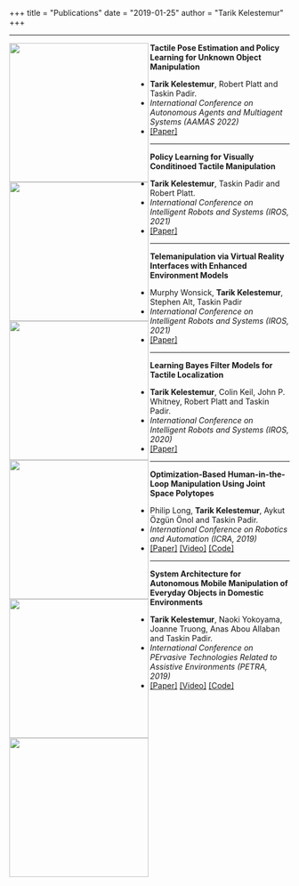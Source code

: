 +++
title = "Publications"
date = "2019-01-25"
author = "Tarik Kelestemur"
+++

***

<img align="left" src="images/aamas2022.png" width="250px">

**Tactile Pose Estimation and Policy Learning for Unknown Object Manipulation**
* **Tarik Kelestemur**, Robert Platt and Taskin Padir.
* *International Conference on Autonomous Agents and Multiagent Systems (AAMAS 2022)*
* [[Paper]](#)
***

<img align="left" src="images/iros2021.png" width="250px">

**Policy Learning for Visually Conditinoed Tactile Manipulation**
* **Tarik Kelestemur**, Taskin Padir and Robert Platt.
* *International Conference on Intelligent Robots and Systems (IROS, 2021)*
* [[Paper]](https://ieeexplore.ieee.org/abstract/document/9636866)
***
<img align="left" src="images/iros2021_vr.png" width="250px">

**Telemanipulation via Virtual Reality Interfaces with Enhanced Environment Models**
* Murphy Wonsick, **Tarik Kelestemur**, Stephen Alt, Taskin Padir 
* *International Conference on Intelligent Robots and Systems (IROS, 2021)*
* [[Paper]](https://ieeexplore.ieee.org/abstract/document/9636005/)
***
<img align="left" src="images/iros2020.png" width="250px">

**Learning Bayes Filter Models for Tactile Localization**
* **Tarik Kelestemur**, Colin Keil, John P. Whitney, Robert Platt and Taskin Padir.
* *International Conference on Intelligent Robots and Systems (IROS, 2020)*
* [[Paper]](https://arxiv.org/abs/2011.05559)
***
<img align="left" src="images/icra2019.png" width="250px">

**Optimization-Based Human-in-the-Loop Manipulation Using Joint Space Polytopes**

* Philip Long, **Tarik Kelestemur**, Aykut Özgün Önol and Taskin Padir.
* *International Conference on Robotics and Automation (ICRA, 2019)*
* [[Paper]](https://ieeexplore.ieee.org/abstract/document/8794071) [[Video]](https://www.youtube.com/watch?v=oeqj-m25t9c) [[Code]](https://github.com/philip-long/constrained_manipulability)
***
<img align="left" src="images/petra2019.png" width="250px">

**System Architecture for Autonomous Mobile Manipulation of Everyday Objects in Domestic Environments**
* **Tarik Kelestemur**, Naoki Yokoyama, Joanne Truong, Anas Abou Allaban and Taskin Padir.
* *International Conference on PErvasive Technologies Related to Assistive Environments (PETRA, 2019)*
* [[Paper]](https://dl.acm.org/citation.cfm?id=3316797) [[Video]](https://www.youtube.com/watch?v=cEz72gakjXk) [[Code]](https://github.com/tkelestemur/frasier_openrave)